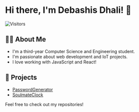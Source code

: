 # Hi there, I'm Debashis Dhali! 👋

![Visitors](https://hits.dwyl.com/DebashisDhali/DebashisDhali.svg?label=Visitors&style=flat-square&color=green)

## 👨‍💻 About Me
- I'm a third-year Computer Science and Engineering student.
- I'm passionate about web development and IoT projects.
- I love working with JavaScript and React!

## 🚀 Projects
- [PasswordGenerator](https://github.com/DebashisDhali/PasswordGenerator)
- [SoulmateClock](https://github.com/DebashisDhali/SoulmateClock)

Feel free to check out my repositories!
